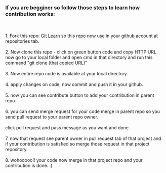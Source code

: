 <p style="font-size:18px"><h3>If you are begginer so follow those steps to learn how contribution works: </h3><br><br>
    1. Fork this repo: <a href="https://github.com/prathvik2024/git-learn">Git Learn</a> so this repo now use 
      in your github account at repositories tab.<br><br>
    2. Now clone this repo - click on green button code and copy HTTP URL now go to your local folder
      and open cmd in that directory and run this command "git clone (that copied URL)"<br><br>
    3. Now entire repo code is available at your local directory.<br><br>
    4. apply changes on code, now commit and push it in your github.<br><br>
    5. now you can see contribute button to add your contribution in parent repo.<br><br>
    6. you can send merge request for your code merge in parent repo so you send pull request to your 
        parent repo owner.<br><br>
    click pull request and pass message as you want and done.<br><br>
    7. now that request see parent owner in pull request tab of that project and if your 
    contribution is satisfied so merge those request in that project repository. <br><br>
    8. wohooooo!! your code now merge in that project repo and your contribution is done. :)<br><br>
                    </p>

